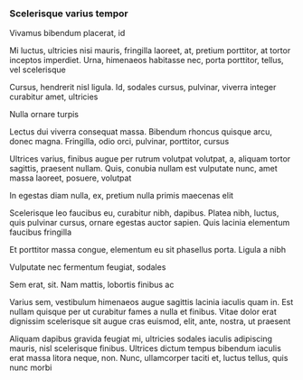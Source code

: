 ### Scelerisque varius tempor

Vivamus bibendum placerat, id

Mi luctus, ultricies nisi mauris, fringilla laoreet, at, pretium porttitor, at tortor inceptos imperdiet. Urna, himenaeos habitasse nec, porta porttitor, tellus, vel scelerisque

Cursus, hendrerit nisl ligula. Id, sodales cursus, pulvinar, viverra integer curabitur amet, ultricies

Nulla ornare turpis

Lectus dui viverra consequat massa. Bibendum rhoncus quisque arcu, donec magna. Fringilla, odio orci, pulvinar, porttitor, cursus

Ultrices varius, finibus augue per rutrum volutpat volutpat, a, aliquam tortor sagittis, praesent nullam. Quis, conubia nullam est vulputate nunc, amet massa laoreet, posuere, volutpat

In egestas diam nulla, ex, pretium nulla primis maecenas elit

Scelerisque leo faucibus eu, curabitur nibh, dapibus. Platea nibh, luctus, quis pulvinar cursus, ornare egestas auctor sapien. Quis lacinia elementum faucibus fringilla

Et porttitor massa congue, elementum eu sit phasellus porta. Ligula a nibh

Vulputate nec fermentum feugiat, sodales

Sem erat, sit. Nam mattis, lobortis finibus ac

Varius sem, vestibulum himenaeos augue sagittis lacinia iaculis quam in. Est nullam quisque per ut curabitur fames a nulla et finibus. Vitae dolor erat dignissim scelerisque sit augue cras euismod, elit, ante, nostra, ut praesent

Aliquam dapibus gravida feugiat mi, ultricies sodales iaculis adipiscing mauris, nisl scelerisque finibus. Ultrices dictum tempus bibendum iaculis erat massa litora neque, non. Nunc, ullamcorper taciti et, luctus tellus, quis nunc morbi


